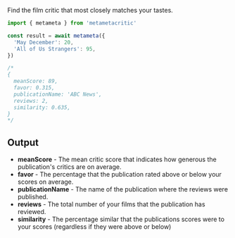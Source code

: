 Find the film critic that most closely matches your tastes.

```js
import { metameta } from 'metametacritic'

const result = await metameta({
  'May December': 20,
  'All of Us Strangers': 95,
})

/*
{
  meanScore: 89,
  favor: 0.315,
  publicationName: 'ABC News',
  reviews: 2,
  similarity: 0.635,
}
*/
```

## Output

- **meanScore** - The mean critic score that indicates how generous the publication's critics are on average.
- **favor** - The percentage that the publication rated above or below your scores on average.
- **publicationName** - The name of the publication where the reviews were published.
- **reviews** - The total number of your films that the publication has reviewed.
- **similarity** - The percentage similar that the publications scores were to your scores (regardless if they were above or below)
